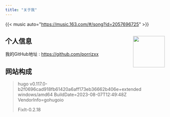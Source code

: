 ```yaml
---
title: "关于我"
---
```


[//]: # ({{< music url="/music/spiral.mp3" name=spiral artist=LONGMAN cover="/images/spiral.jpg" >}})

{{< music auto="https://music.163.com/#/song?id=2057696725" >}}

## 个人信息 <img src="http://blog.porrizx.cc:7102/blog-img/logo.png" align='right' style="height:100px"/>

我的GitHub地址 : https://github.com/porrizxx

## 网站构成

> hugo v0.117.0-b2f0696cad918fb61420a6aff173eb36662b406e+extended windows/amd64 BuildDate=2023-08-07T12:49:48Z
> VendorInfo=gohugoio
>
> FixIt-0.2.18

